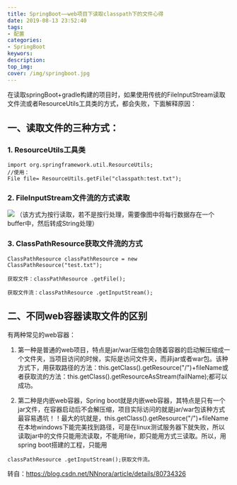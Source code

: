 ```yaml
---
title: SpringBoot——web项目下读取classpath下的文件心得
date: 2019-08-13 23:52:40
tags:
- 配置
categories: 
- SpringBoot
keywors: 
description: 
top_img: 
cover: /img/springboot.jpg
---
```


在读取springBoot+gradle构建的项目时，如果使用传统的FileInputStream读取文件流或者ResourceUtils工具类的方式，都会失败，下面解释原因：

## 一、读取文件的三种方式：
### 1. ResourceUtils工具类
```
import org.springframework.util.ResourceUtils;
//使用：
File file= ResourceUtils.getFile("classpath:test.txt");
```

### 2. FileInputStream文件流的方式读取
![](https://img2018.cnblogs.com/blog/1351916/201810/1351916-20181007134706666-1792888992.png)
（该方式为按行读取，若不是按行处理，需要像图中将每行数据存在一个buffer中，然后转成String处理）

### 3. ClassPathResource获取文件流的方式
```
ClassPathResource classPathResource = new ClassPathResource("test.txt");
 
获取文件：classPathResource .getFile();
 
获取文件流：classPathResource .getInputStream();
```

## 二、不同web容器读取文件的区别
有两种常见的web容器：
1. 第一种是普通的web项目，特点是jar/war压缩包会随着容器的启动解压缩成一个文件夹，当项目访问的时候，实际是访问文件夹，而非jar或者war包。该种方式下，用获取路径的方法：this.getClass().getResource("/")+fileName或者获取流的方法：this.getClass().getResourceAsStream(failName);都可以成功。

2. 第二种是内嵌web容器，Spring boot就是内嵌web容器，其特点是只有一个jar文件，在容器启动后不会解压缩，项目实际访问的就是jar/war包该种方式最容易遇坑！！最大的坑就是，this.getClass().getResource("/")+fileName在本地windows下能完美找到路径，可是在linux测试服务器下就失败，所以读取jar中的文件只能用流读取，不能用file，即只能用方式三读取。所以，用spring boot搭建的工程，只能用
```
classPathResource .getInputStream();获取文件流。
```

转自：https://blog.csdn.net/NNnora/article/details/80734326